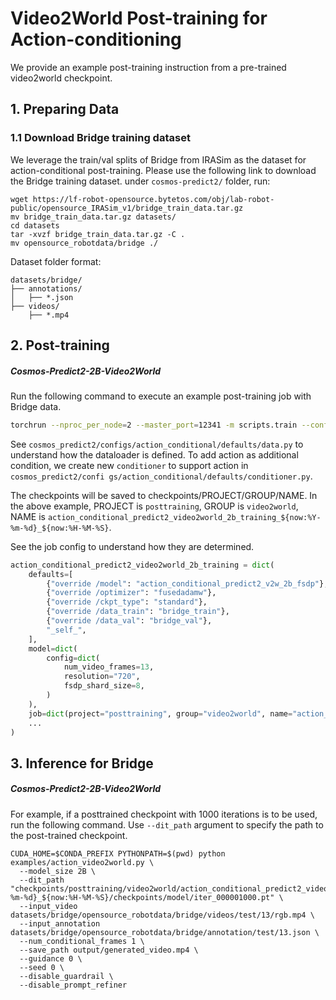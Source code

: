 # Video2World Post-training for Action-conditioning

We provide an example post-training instruction from a pre-trained video2world checkpoint.

## 1. Preparing Data
### 1.1 Download Bridge training dataset
We leverage the train/val splits of Bridge from IRASim as the dataset for action-conditional post-training.
Please use the following link to download the Bridge training dataset.
under `cosmos-predict2/` folder, run:
```
wget https://lf-robot-opensource.bytetos.com/obj/lab-robot-public/opensource_IRASim_v1/bridge_train_data.tar.gz
mv bridge_train_data.tar.gz datasets/
cd datasets
tar -xvzf bridge_train_data.tar.gz -C .
mv opensource_robotdata/bridge ./
```

Dataset folder format:
```
datasets/bridge/
├── annotations/
│   ├── *.json
├── videos/
    ├── *.mp4
```


## 2. Post-training

##### Cosmos-Predict2-2B-Video2World
Run the following command to execute an example post-training job with Bridge data.
```bash
torchrun --nproc_per_node=2 --master_port=12341 -m scripts.train --config=cosmos_predict2/configs/base/config.py -- experiment="action_conditional_predict2_video2world_2b_training"
```
See `cosmos_predict2/configs/action_conditional/defaults/data.py` to understand how the dataloader is defined.
To add action as additional condition, we create new `conditioner` to support action in `cosmos_predict2/confi
gs/action_conditional/defaults/conditioner.py`.

The checkpoints will be saved to checkpoints/PROJECT/GROUP/NAME. In the above example, PROJECT is `posttraining`, GROUP is `video2world`, NAME is `action_conditional_predict2_video2world_2b_training_${now:%Y-%m-%d}_${now:%H-%M-%S}`.

See the job config to understand how they are determined.
```python
action_conditional_predict2_video2world_2b_training = dict(
    defaults=[
        {"override /model": "action_conditional_predict2_v2w_2b_fsdp"},
        {"override /optimizer": "fusedadamw"},
        {"override /ckpt_type": "standard"},
        {"override /data_train": "bridge_train"},
        {"override /data_val": "bridge_val"},
        "_self_",
    ],
    model=dict(
        config=dict(
            num_video_frames=13,
            resolution="720",
            fsdp_shard_size=8,
        )
    ),
    job=dict(project="posttraining", group="video2world", name="action_conditional_predict2_video2world_2b_training_${now:%Y-%m-%d}_${now:%H-%M-%S}"),
    ...
)
```


## 3. Inference for Bridge
##### Cosmos-Predict2-2B-Video2World
For example, if a posttrained checkpoint with 1000 iterations is to be used, run the following command.
Use `--dit_path` argument to specify the path to the post-trained checkpoint.
```
CUDA_HOME=$CONDA_PREFIX PYTHONPATH=$(pwd) python examples/action_video2world.py \
  --model_size 2B \
  --dit_path "checkpoints/posttraining/video2world/action_conditional_predict2_video2world_2b_training_${now:%Y-%m-%d}_${now:%H-%M-%S}/checkpoints/model/iter_000001000.pt" \
  --input_video datasets/bridge/opensource_robotdata/bridge/videos/test/13/rgb.mp4 \
  --input_annotation datasets/bridge/opensource_robotdata/bridge/annotation/test/13.json \
  --num_conditional_frames 1 \
  --save_path output/generated_video.mp4 \
  --guidance 0 \
  --seed 0 \
  --disable_guardrail \
  --disable_prompt_refiner 
```